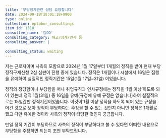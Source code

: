 ```yaml
---
title: '부당징계관련 상담 요청합니다'
date: 2024-09-18T18:01:18+0900
type: online
collection: eplabor_consultings
item_id: 1518
consultee_name: '김OO'
consulting_category: 해고/징계/인사 등
consulting_answer: |
    
consulting_status: waiting
---
```


저는 근로자이며 사측의 모함으로 2024년 1월 17일부터 1개월의 정직을 받아 현재 부당정직구제신청 2심 심판이 진행 중에 있습니다. 정직은 1개월이나 시설에서 16일은 집행을 유예하여 실질적인 정직기간은 15일(1월 17일~31일) 이었습니다.

정직의 정당함이나 부당함을 떠나 취업규칙과 인사규정에는 정직을 ‘1월 이상’하도록 되어 있는데 정직 1월(31일) 중 16일을 유예(규정에 유예 규정은 없습니다)하여 실질적으로는 15일간만 정직기간이었습니다. 이것이‘1월 이상’정직을 하도록 되어 있는 규정을 어긴 것으로 보아 정직이 부당하다는 주장을 할 수 있는 것인지 아니면 정직은 1개월로 했고 다만 유예한 것이라 사측의 정직이 타당한 것인지 궁금합니다.

만일 정직 기간이 부당하므로 사측의 정직이 부당하다고 볼 수 있다면 어떠한 내용으로 부당함을 주장하면 되는지 조언 부탁드립니다.

